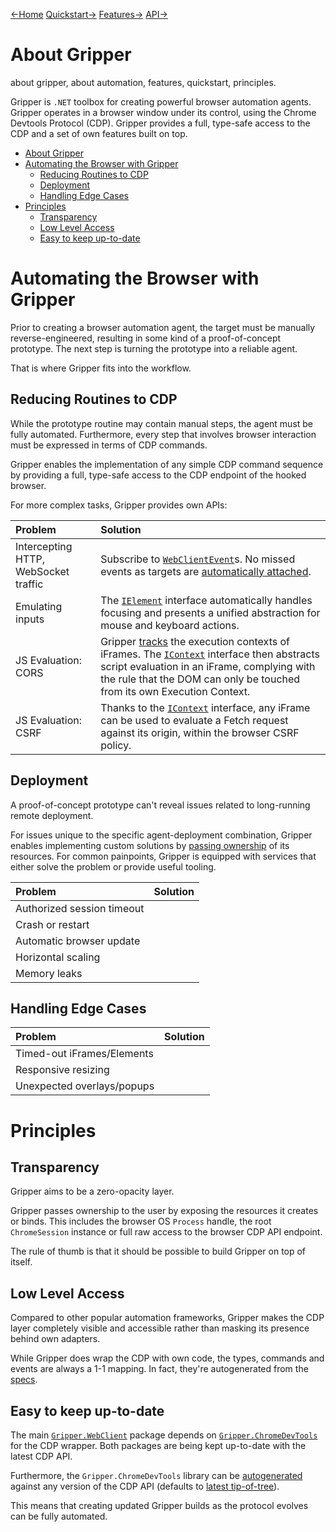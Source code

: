 [←Home](index.md) [Quickstart→](quickstart.md) [Features→](features.md) [API→](api_reference.md)

# About Gripper

about gripper, about automation, features, quickstart, principles.

Gripper is `.NET` toolbox for creating powerful browser automation agents.
Gripper operates in a browser window under its control, using the Chrome Devtools Protocol (CDP).
Gripper provides a full, type-safe access to the CDP and a set of own features built on top.

- [About Gripper](#about-gripper)
- [Automating the Browser with Gripper](#automating-the-browser-with-gripper)
  - [Reducing Routines to CDP](#reducing-routines-to-cdp)
  - [Deployment](#deployment)
  - [Handling Edge Cases](#handling-edge-cases)
- [Principles](#principles)
  - [Transparency](#transparency)
  - [Low Level Access](#low-level-access)
  - [Easy to keep up-to-date](#easy-to-keep-up-to-date)

# Automating the Browser with Gripper

Prior to creating a browser automation agent, the target must be manually reverse-engineered, resulting in some kind of a  proof-of-concept prototype. The next step is turning the prototype into a reliable agent.

That is where Gripper fits into the workflow.

## Reducing Routines to CDP

While the prototype routine may contain manual steps, the agent must be fully automated. Furthermore, every step that involves browser interaction must be expressed in terms of CDP commands.

Gripper enables the implementation of any simple CDP command sequence by providing a full, type-safe access to the CDP endpoint of the hooked browser.

For more complex tasks, Gripper provides own APIs:

| Problem | Solution |
| :--- | :--- |
| Intercepting HTTP, WebSocket traffic | Subscribe to [`WebClientEvent`](api/Gripper_WebClient_IWebClient_WebClientEvent)s. No missed events as targets are [automatically attached](features#target-discovery-and-attachment). |
| Emulating inputs | The [`IElement`](api/Gripper_WebClient_IElement) interface automatically handles focusing and presents a unified abstraction for mouse and keyboard actions. |
| JS Evaluation: CORS | Gripper [tracks](features#browsing-context-to-execution-context-mapping) the execution contexts of iFrames. The [`IContext`](api/Gripper_WebClient_IContext) interface then abstracts script evaluation in an iFrame, complying with the rule that the DOM can only be touched from its own Execution Context. |
| JS Evaluation: CSRF | Thanks to the [`IContext`](api/Gripper_WebClient_IContext) interface, any iFrame can be used to evaluate a Fetch request against its origin, within the browser CSRF policy. |

## Deployment

A proof-of-concept prototype can't reveal issues related to long-running remote deployment.

For issues unique to the specific agent-deployment combination, Gripper enables implementing custom solutions by [passing ownership](#transparency) of its resources.
For common painpoints, Gripper is equipped with services that either solve the problem or provide useful tooling.

| Problem | Solution |
| :--- | :--- |
| Authorized session timeout | |
| Crash or restart | |
| Automatic browser update | |
| Horizontal scaling | |
| Memory leaks | |


## Handling Edge Cases


| Problem | Solution |
| :--- | :--- |
| Timed-out iFrames/Elements | |
| Responsive resizing | |
| Unexpected overlays/popups | |


# Principles

## Transparency

Gripper aims to be a zero-opacity layer.

Gripper passes ownership to the user by exposing the resources it creates or binds. This includes the browser OS `Process` handle, the root `ChromeSession` instance or full raw access to the browser CDP API endpoint.

The rule of thumb is that it should be possible to build Gripper on top of itself.

## Low Level Access

Compared to other popular automation frameworks, Gripper makes the CDP layer completely visible and accessible rather than masking its presence behind own adapters.

While Gripper does wrap the CDP with own code, the types, commands and events are always a 1-1 mapping. In fact, they're autogenerated from the [specs](https://github.com/ChromeDevTools/devtools-protocol/tree/master/json).

## Easy to keep up-to-date

The main [`Gripper.WebClient`](https://www.nuget.org/packages/Gripper.WebClient/) package depends on [`Gripper.ChromeDevTools`](https://www.nuget.org/packages/Gripper.ChromeDevTools/) for the CDP wrapper. Both packages are being kept up-to-date with the latest CDP API.

Furthermore, the `Gripper.ChromeDevTools` library can be [autogenerated](https://github.com/tomaskrupka/chrome-dev-tools-generator) against any version of the CDP API (defaults to [latest tip-of-tree](https://github.com/ChromeDevTools/devtools-protocol/tree/master/json)).

This means that creating updated Gripper builds as the protocol evolves can be fully automated.
